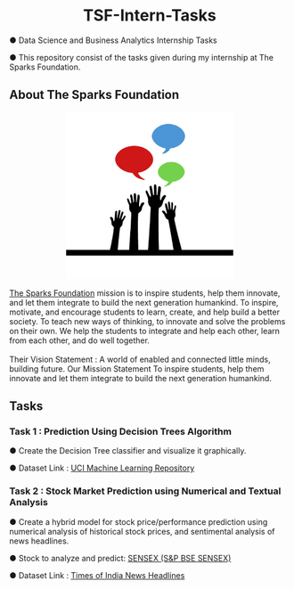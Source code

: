 <h1 align="center">TSF-Intern-Tasks</h1>

● Data Science and Business Analytics Internship Tasks

● This repository consist of the tasks given during my internship at The Sparks Foundation.

<h2 align="left">About The Sparks Foundation</h2>
<p align="center">
<img src="https://github.com/AbderrahimAl/TSF-Internship-Tasks/blob/main/1533219594764.jpg" width="300px">
  </p>

[The Sparks Foundation](https://thesparksfoundationsingapore.org/) mission is to inspire students, help them innovate, and let them integrate to build the next generation humankind. To inspire, motivate, and encourage students to learn, create, and help build a better society. To teach new ways of thinking, to innovate and solve the problems on their own. We help the students to integrate and help each other, learn from each other, and do well together.
<br>
<br>
Their Vision Statement : A world of enabled and connected little minds, building future. Our Mission Statement To inspire students, help them innovate and let them integrate to build the next generation humankind.

<h2 align="left">Tasks</h2>

### Task 1 : Prediction Using Decision Trees Algorithm

 ● Create the Decision Tree classifier and visualize it graphically.
 
 ● Dataset Link : [UCI Machine Learning Repository](https://archive.ics.uci.edu/ml/datasets/iris)
 
### Task 2 : Stock Market Prediction using Numerical and Textual Analysis

 ● Create a hybrid model for stock price/performance prediction using numerical analysis of historical stock prices, and sentimental analysis of news headlines.
 
 ● Stock to analyze and predict: [SENSEX (S&P BSE SENSEX)](https://finance.yahoo.com/quote/%5EBSESN)
 
 ● Dataset Link : [Times of India News Headlines](https://dataverse.harvard.edu/dataset.xhtml?persistentId=doi:10.7910/DVN/DPQMQH)
